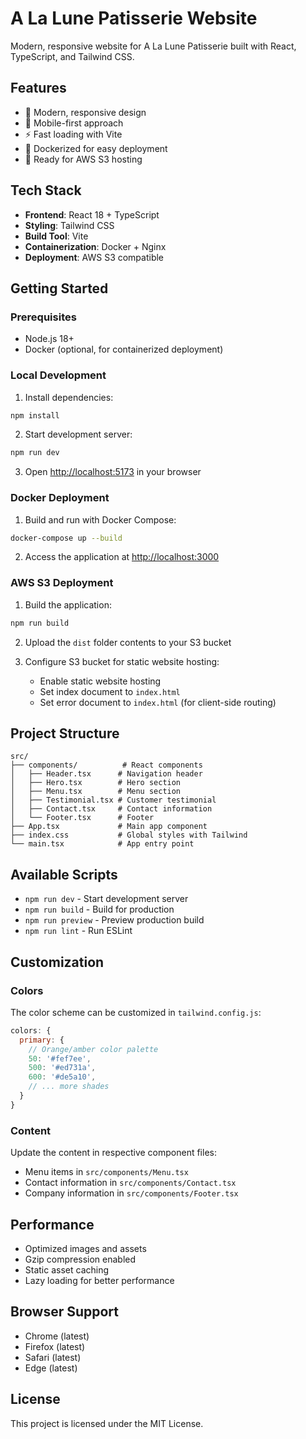 # A La Lune Patisserie Website

Modern, responsive website for A La Lune Patisserie built with React, TypeScript, and Tailwind CSS.

## Features

- 🎨 Modern, responsive design
- 📱 Mobile-first approach
- ⚡ Fast loading with Vite
- 🐳 Dockerized for easy deployment
- 🚀 Ready for AWS S3 hosting

## Tech Stack

- **Frontend**: React 18 + TypeScript
- **Styling**: Tailwind CSS
- **Build Tool**: Vite
- **Containerization**: Docker + Nginx
- **Deployment**: AWS S3 compatible

## Getting Started

### Prerequisites

- Node.js 18+ 
- Docker (optional, for containerized deployment)

### Local Development

1. Install dependencies:
```bash
npm install
```

2. Start development server:
```bash
npm run dev
```

3. Open [http://localhost:5173](http://localhost:5173) in your browser

### Docker Deployment

1. Build and run with Docker Compose:
```bash
docker-compose up --build
```

2. Access the application at [http://localhost:3000](http://localhost:3000)

### AWS S3 Deployment

1. Build the application:
```bash
npm run build
```

2. Upload the `dist` folder contents to your S3 bucket

3. Configure S3 bucket for static website hosting:
   - Enable static website hosting
   - Set index document to `index.html`
   - Set error document to `index.html` (for client-side routing)

## Project Structure

```
src/
├── components/          # React components
│   ├── Header.tsx      # Navigation header
│   ├── Hero.tsx        # Hero section
│   ├── Menu.tsx        # Menu section
│   ├── Testimonial.tsx # Customer testimonial
│   ├── Contact.tsx     # Contact information
│   └── Footer.tsx      # Footer
├── App.tsx             # Main app component
├── index.css           # Global styles with Tailwind
└── main.tsx            # App entry point
```

## Available Scripts

- `npm run dev` - Start development server
- `npm run build` - Build for production
- `npm run preview` - Preview production build
- `npm run lint` - Run ESLint

## Customization

### Colors

The color scheme can be customized in `tailwind.config.js`:

```javascript
colors: {
  primary: {
    // Orange/amber color palette
    50: '#fef7ee',
    500: '#ed731a',
    600: '#de5a10',
    // ... more shades
  }
}
```

### Content

Update the content in respective component files:
- Menu items in `src/components/Menu.tsx`
- Contact information in `src/components/Contact.tsx`
- Company information in `src/components/Footer.tsx`

## Performance

- Optimized images and assets
- Gzip compression enabled
- Static asset caching
- Lazy loading for better performance

## Browser Support

- Chrome (latest)
- Firefox (latest)
- Safari (latest)
- Edge (latest)

## License

This project is licensed under the MIT License.